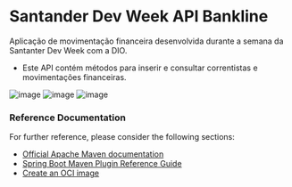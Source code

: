 # Santander Dev Week API Bankline
Aplicação de movimentação financeira desenvolvida durante a semana da Santanter Dev Week com a DIO.

* Este API contém métodos para inserir e consultar correntistas e movimentações financeiras.

![image](https://user-images.githubusercontent.com/42454504/169176488-e191b74d-a496-4e1d-8625-46df5756abc9.png)
![image](https://user-images.githubusercontent.com/42454504/169177550-204d6076-911f-4c30-b8c3-6ae23be4bf5f.png)
![image](https://user-images.githubusercontent.com/42454504/169177605-f4462a57-14ab-4ce2-be45-269452410472.png)


### Reference Documentation
For further reference, please consider the following sections:

* [Official Apache Maven documentation](https://maven.apache.org/guides/index.html)
* [Spring Boot Maven Plugin Reference Guide](https://docs.spring.io/spring-boot/docs/2.6.7/maven-plugin/reference/html/)
* [Create an OCI image](https://docs.spring.io/spring-boot/docs/2.6.7/maven-plugin/reference/html/#build-image)

